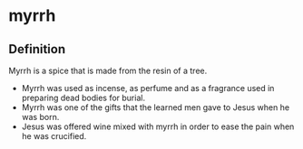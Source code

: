 # myrrh

## Definition

Myrrh is a spice that is made from the resin of a tree.

* Myrrh was used as incense, as perfume and as a fragrance used in preparing dead bodies for burial.
* Myrrh was one of the gifts that the learned men gave to Jesus when he was born.
* Jesus was offered wine mixed with myrrh in order to ease the pain when he was crucified.